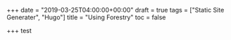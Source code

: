+++
date = "2019-03-25T04:00:00+00:00"
draft = true
tags = ["Static Site Generater", "Hugo"]
title = "Using Forestry"
toc = false

+++
test